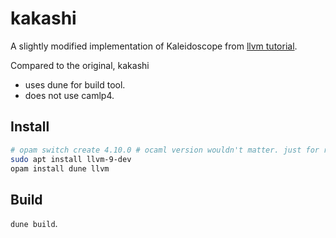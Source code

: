 # kakashi
A slightly modified implementation of Kaleidoscope from [llvm tutorial](https://llvm.org/docs/tutorial/).

Compared to the original, kakashi
- uses dune for build tool.
- does not use camlp4.

## Install

```bash
# opam switch create 4.10.0 # ocaml version wouldn't matter. just for ref.
sudo apt install llvm-9-dev
opam install dune llvm
```

## Build

`dune build`.
